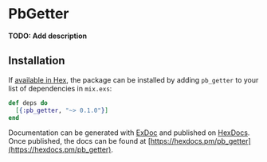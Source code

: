 # PbGetter

**TODO: Add description**

## Installation

If [available in Hex](https://hex.pm/docs/publish), the package can be installed
by adding `pb_getter` to your list of dependencies in `mix.exs`:

```elixir
def deps do
  [{:pb_getter, "~> 0.1.0"}]
end
```

Documentation can be generated with [ExDoc](https://github.com/elixir-lang/ex_doc)
and published on [HexDocs](https://hexdocs.pm). Once published, the docs can
be found at [https://hexdocs.pm/pb_getter](https://hexdocs.pm/pb_getter).

